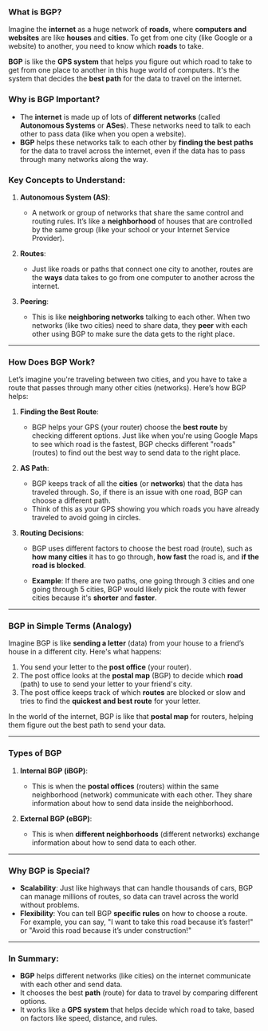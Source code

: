 ### **What is BGP?**

Imagine the **internet** as a huge network of **roads**, where **computers and websites** are like **houses** and **cities**. To get from one city (like Google or a website) to another, you need to know which **roads** to take. 

**BGP** is like the **GPS system** that helps you figure out which road to take to get from one place to another in this huge world of computers. It's the system that decides the **best path** for the data to travel on the internet. 

### **Why is BGP Important?**
- The **internet** is made up of lots of **different networks** (called **Autonomous Systems** or **ASes**). These networks need to talk to each other to pass data (like when you open a website). 
- **BGP** helps these networks talk to each other by **finding the best paths** for the data to travel across the internet, even if the data has to pass through many networks along the way.

### **Key Concepts to Understand:**

1. **Autonomous System (AS)**: 
   - A network or group of networks that share the same control and routing rules. It’s like a **neighborhood** of houses that are controlled by the same group (like your school or your Internet Service Provider).

2. **Routes**: 
   - Just like roads or paths that connect one city to another, routes are the **ways** data takes to go from one computer to another across the internet.

3. **Peering**: 
   - This is like **neighboring networks** talking to each other. When two networks (like two cities) need to share data, they **peer** with each other using BGP to make sure the data gets to the right place.

---

### **How Does BGP Work?**

Let’s imagine you're traveling between two cities, and you have to take a route that passes through many other cities (networks). Here’s how BGP helps:

1. **Finding the Best Route**:
   - BGP helps your GPS (your router) choose the **best route** by checking different options. Just like when you're using Google Maps to see which road is the fastest, BGP checks different "roads" (routes) to find out the best way to send data to the right place.

2. **AS Path**:
   - BGP keeps track of all the **cities** (or **networks**) that the data has traveled through. So, if there is an issue with one road, BGP can choose a different path.
   - Think of this as your GPS showing you which roads you have already traveled to avoid going in circles.

3. **Routing Decisions**:
   - BGP uses different factors to choose the best road (route), such as **how many cities** it has to go through, **how fast** the road is, and **if the road is blocked**.
   
   - **Example**: If there are two paths, one going through 3 cities and one going through 5 cities, BGP would likely pick the route with fewer cities because it's **shorter** and **faster**.

---

### **BGP in Simple Terms (Analogy)**

Imagine BGP is like **sending a letter** (data) from your house to a friend’s house in a different city. Here's what happens:

1. You send your letter to the **post office** (your router).
2. The post office looks at the **postal map** (BGP) to decide which **road** (path) to use to send your letter to your friend's city.
3. The post office keeps track of which **routes** are blocked or slow and tries to find the **quickest and best route** for your letter.

In the world of the internet, BGP is like that **postal map** for routers, helping them figure out the best path to send your data.

---

### **Types of BGP**

1. **Internal BGP (iBGP)**:
   - This is when the **postal offices** (routers) within the same neighborhood (network) communicate with each other. They share information about how to send data inside the neighborhood.

2. **External BGP (eBGP)**:
   - This is when **different neighborhoods** (different networks) exchange information about how to send data to each other.

---

### **Why BGP is Special?**

- **Scalability**: Just like highways that can handle thousands of cars, BGP can manage millions of routes, so data can travel across the world without problems.
- **Flexibility**: You can tell BGP **specific rules** on how to choose a route. For example, you can say, "I want to take this road because it’s faster!" or "Avoid this road because it’s under construction!"

---

### **In Summary**:

- **BGP** helps different networks (like cities) on the internet communicate with each other and send data.
- It chooses the best **path** (route) for data to travel by comparing different options.
- It works like a **GPS system** that helps decide which road to take, based on factors like speed, distance, and rules.
